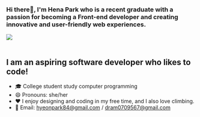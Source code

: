 ### Hi there👋, I'm Hena Park who is a recent graduate with a passion for becoming a Front-end developer and creating innovative and user-friendly web experiences.


<img src="https://github-readme-stats.vercel.app/api/top-langs/?username=Hena1234&layout=compact"><br><br>


## I am an aspiring software developer who likes to code!
- 🎓 College student study computer programming
- 😄 Pronouns: she/her
- ❤️ I enjoy designing and coding in my free time, and I also love climbing.
- 📧 Email: hyeonpark84@gmail.com / dram0709567@gmail.com
